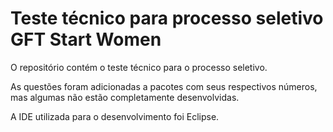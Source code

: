 <h1>Teste técnico para processo seletivo GFT Start Women</h1>
<p>O repositório contém o teste técnico para o processo seletivo.</p>
<p>As questões foram adicionadas a pacotes com seus respectivos números, mas algumas não estão completamente desenvolvidas.</p>
<p>A IDE utilizada para o desenvolvimento foi Eclipse.</p>
